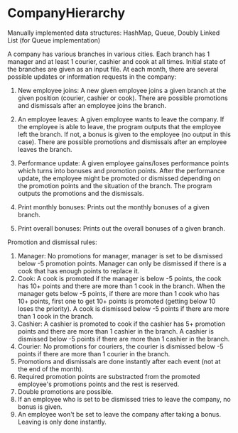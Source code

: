# CompanyHierarchy
Manually implemented data structures: HashMap, Queue, Doubly Linked List (for Queue implementation)

A company has various branches in various cities. Each branch has 1 manager and at least 1 courier, cashier and cook at all times. Initial state of the branches are given as an input file. At each month, there are several possible updates or information requests in the company:

1) New employee joins: A new given employee joins a given branch at the given position (courier, cashier or cook). There are possible promotions and dismissals after an employee joins the branch.

2) An employee leaves: A given employee wants to leave the company. If the employee is able to leave, the program outputs that the employee left the branch. If not, a bonus is given to the employee (no output in this case). There are possible promotions and dismissals after an employee leaves the branch.

3) Performance update: A given employee gains/loses performance points which turns into bonuses and promotion points. After the performance update, the employee might be promoted or dismissed depending on the promotion points and the situation of the branch. The program outputs the promotions and the dismissals.

4) Print monthly bonuses: Prints out the monthly bonuses of a given branch.

5) Print overall bonuses: Prints out the overall bonuses of a given branch.



Promotion and dismissal rules:
1) Manager: No promotions for manager, manager is set to be dismissed below -5 promotion points. Manager can only be dismissed if there is a cook that has enough points to replace it.
2) Cook: A cook is promoted if the manager is below -5 points, the cook has 10+ points and there are more than 1 cook in the branch. When the manager gets below -5 points, if there are more than 1 cook who has 10+ points, first one to get 10+ points is promoted (getting below 10 loses the priority). A cook is dismissed below -5 points if there are more than 1 cook in the branch.
3) Cashier: A cashier is promoted to cook if the cashier has 5+ promotion points and there are more than 1 cashier in the branch. A cashier is dismissed below -5 points if there are more than 1 cashier in the branch.
4) Courier: No promotions for couriers, the courier is dismissed below -5 points if there are more than 1 courier in the branch.
5) Promotions and dismissals are done instantly after each event (not at the end of the month).
6) Required promotion points are substracted from the promoted employee's promotions points and the rest is reserved.
7) Double promotions are possible.
8) If an employee who is set to be dismissed tries to leave the company, no bonus is given.
9) An employee won't be set to leave the company after taking a bonus. Leaving is only done instantly.

